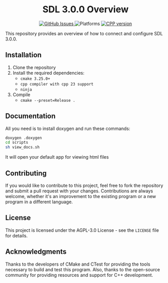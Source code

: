 <h1 align="center">SDL 3.0.0 Overview</h1>

<div align="center" style="text-align: center;">
  <div>
    <a href="https://github.com/geugenm/advanced-hello-world/issues">
      <img src="https://img.shields.io/github/issues-raw/geugenm/advanced-hello-world?style=for-the-badge" alt="GitHub Issues">
    </a>
    <img src="https://img.shields.io/badge/platform-linux%20-informational?style=for-the-badge&amp;logo=manjaro" alt="Platforms">
    <a href="https://en.cppreference.com/w/cpp/17">
      <img src="https://img.shields.io/badge/cpp-23-informational?style=for-the-badge&amp;logo=cplusplus" alt="CPP version">
    </a>
  </div>
</div>



This repository provides an overview of how to connect and configure SDL 3.0.0.

## Installation

1. Clone the repository
2. Install the required dependencies:
    - `cmake 3.25.0+`
    - `cpp compiler with cpp 23 support`
    - `ninja`
3. Compile
    - `cmake --preset=Release .`

## Documentation

All you need is to install doxygen and run these commands:
```bash
doxygen .doxygen
cd scripts
sh view_docs.sh
```
It will open your default app for viewing html files

## Contributing

If you would like to contribute to this project, feel free to fork the repository and submit a pull request with your
changes. Contributions are always welcome, whether it's an improvement to the existing program or a new program in a
different language.

## License

This project is licensed under the AGPL-3.0 License - see the `LICENSE` file for details.

## Acknowledgments

Thanks to the developers of CMake and CTest for providing the tools necessary to build and test this program. Also,
thanks to the open-source community for providing resources and support for C++ development.